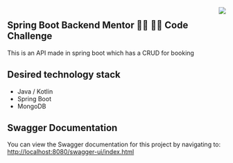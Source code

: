 <img align="right" src="https://github.com/ada-school/module-template/blob/main/ada.png">


## Spring Boot Backend Mentor 👩‍💻 👨‍💻 Code Challenge

This is an API made in spring boot which has a CRUD for booking

## Desired technology stack

* Java / Kotlin 
* Spring Boot
* MongoDB


## Swagger Documentation

You can view the Swagger documentation for this project by navigating to:
[http://localhost:8080/swagger-ui/index.html](http://localhost:8080/swagger-ui/index.html)
